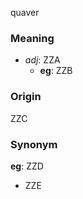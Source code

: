 quaver
### Meaning
+ _adj_: ZZA
    + __eg__: ZZB

### Origin

ZZC

### Synonym

__eg__: ZZD

+ ZZE


